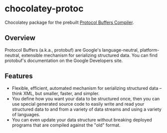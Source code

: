 # chocolatey-protoc
Chocolatey package for the prebuilt 
[Protocol Buffers Compiler](https://developers.google.com/protocol-buffers/docs/downloads).

## Overview

Protocol Buffers (a.k.a., protobuf) are Google's language-neutral, platform-neutral, extensible mechanism for serializing structured data. You can find protobuf's documentation on the Google Developers site.

## Features

- Flexible, efficient, automated mechanism for serializing structured data – think XML, but smaller, faster, and simpler.
- You define how you want your data to be structured once, then you can use special generated source code to easily write and read your structured data to and from a variety of data streams and using a variety of languages. 
- You can even update your data structure without breaking deployed programs that are compiled against the "old" format.
